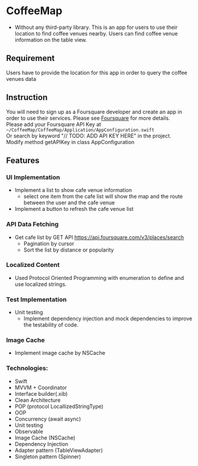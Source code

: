 # CoffeeMap
* Without any third-party library.
This is an app for users to use their location to find coffee venues nearby.
Users can find coffee venue information on the table view.

## Requirement
Users have to provide the location for this app in order to query the coffee venues data

## Instruction
You will need to sign up as a Foursquare developer and create an app in order to use their services. Please see [Foursquare](https://developer.foursquare.com/docs/places-api-getting-started) for more details.<br/>
Please add your Foursquare API Key at
`~/CoffeeMap/CoffeeMap/Application/AppConfiguration.swift`<br/>
Or search by keyword "// TODO: ADD API KEY HERE" in the project. <br/>
Modify method getAPIKey in class AppConfiguration

## Features
### UI Implementation
- Implement a list to show cafe venue information
  - select one item from the cafe list will show the map and the route between the user and the cafe venue
- Implement a button to refresh the cafe venue list
### API Data Fetching
- Get cafe list by GET API https://api.foursquare.com/v3/places/search
  - Pagination by cursor
  - Sort the list by distance or popularity
### Localized Content
- Used Protocol Oriented Programming with enumeration to define and use localized strings.
### Test Implementation
- Unit testing
  - Implement dependency injection and mock dependencies to improve the testability of code.
### Image Cache
- Implement image cache by NSCache

### Technologies:
- Swift
- MVVM + Coordinator
- Interface builder(.xib)
- Clean Architecture
- POP (protocol LocallizedStringType)
- OOP
- Concurrency (await async)
- Unit testing
- Observable
- Image Cache (NSCache)
- Dependency Injection
- Adapter pattern (TableViewAdapter)
- Singleton pattern (Spinner)
